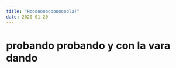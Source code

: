 ```yaml
---
title: "Hooooooooooooooola!"
date: 2020-01-20
---
```


<h1>probando probando y con la vara dando</h1>
